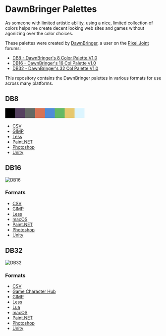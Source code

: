 # DawnBringer Palettes

As someone with limited artistic ability, using a nice, limited collection of colors helps me create decent looking web sites and games without agonizing over the color choices.

These palettes were created by [DawnBringer][2], a user on the [Pixel Joint][1] forums:

* [DB8 - DawnBringer's 8 Color Palette V1.0][3]
* [DB16 - DawnBringer's 16 Col Palette v1.0][4]
* [DB32 - DawnBringer's 32 Col Palette V1.0][5]

This repository contains the DawnBringer palettes in various formats for use across many platforms.

## DB8

![DB8][6]

* [CSV](https://raw.githubusercontent.com/geoffb/dawnbringer-palettes/master/DB8/db8.csv)
* [GIMP](https://raw.githubusercontent.com/geoffb/dawnbringer-palettes/master/DB8/db8.gpl)
* [Less](https://raw.githubusercontent.com/geoffb/dawnbringer-palettes/master/DB8/db8.less)
* [Paint.NET](https://raw.githubusercontent.com/geoffb/dawnbringer-palettes/master/DB8/db8.txt)
* [Photoshop](https://github.com/geoffb/dawnbringer-palettes/raw/master/DB8/db8.act?raw=true)
* [Unity](https://raw.githubusercontent.com/geoffb/dawnbringer-palettes/master/DB8/DB8.colors)

## DB16

![DB16][7]

### Formats

* [CSV](https://raw.githubusercontent.com/geoffb/dawnbringer-palettes/master/DB16/db16.csv)
* [GIMP](https://raw.githubusercontent.com/geoffb/dawnbringer-palettes/master/DB16/db16.gpl)
* [Less](https://raw.githubusercontent.com/geoffb/dawnbringer-palettes/master/DB16/db16.less)
* [macOS](https://github.com/geoffb/dawnbringer-palettes/blob/master/DB16/DB16.clr?raw=true)
* [Paint.NET](https://raw.githubusercontent.com/geoffb/dawnbringer-palettes/master/DB16/db16.txt)
* [Photoshop](https://github.com/geoffb/dawnbringer-palettes/raw/master/DB16/db16.act?raw=true)
* [Unity](https://raw.githubusercontent.com/geoffb/dawnbringer-palettes/master/DB16/DB16.colors)

## DB32

![DB32][8]

### Formats

* [CSV](https://raw.githubusercontent.com/geoffb/dawnbringer-palettes/master/DB32/db32.csv)
* [Game Character Hub](https://github.com/geoffb/dawnbringer-palettes/blob/master/DB32/db32.gchp?raw=true)
* [GIMP](https://raw.githubusercontent.com/geoffb/dawnbringer-palettes/master/DB32/db32.gpl)
* [Less](https://raw.githubusercontent.com/geoffb/dawnbringer-palettes/master/DB32/db32.less)
* [Lua](https://raw.githubusercontent.com/geoffb/dawnbringer-palettes/master/DB32/db32.lua)
* [macOS](https://github.com/geoffb/dawnbringer-palettes/blob/master/DB32/DB32.clr?raw=true)
* [Paint.NET](https://raw.githubusercontent.com/geoffb/dawnbringer-palettes/master/DB32/db32.txt)
* [Photoshop](https://github.com/geoffb/dawnbringer-palettes/raw/master/DB32/db32.act?raw=true)
* [Unity](https://raw.githubusercontent.com/geoffb/dawnbringer-palettes/master/DB32/DB32.colors)

[1]: http://pixeljoint.com/
[2]: http://pixeljoint.com/p/23821.htm
[3]: http://pixeljoint.com/forum/forum_posts.asp?TID=26050
[4]: http://pixeljoint.com/forum/forum_posts.asp?TID=12795
[5]: http://pixeljoint.com/forum/forum_posts.asp?TID=16247
[6]: https://raw.githubusercontent.com/geoffb/dawnbringer-palettes/master/DB8/db8.png
[7]: https://raw.githubusercontent.com/geoffb/dawnbringer-palettes/master/DB16/db16.png
[8]: https://raw.githubusercontent.com/geoffb/dawnbringer-palettes/master/DB32/db32.png
